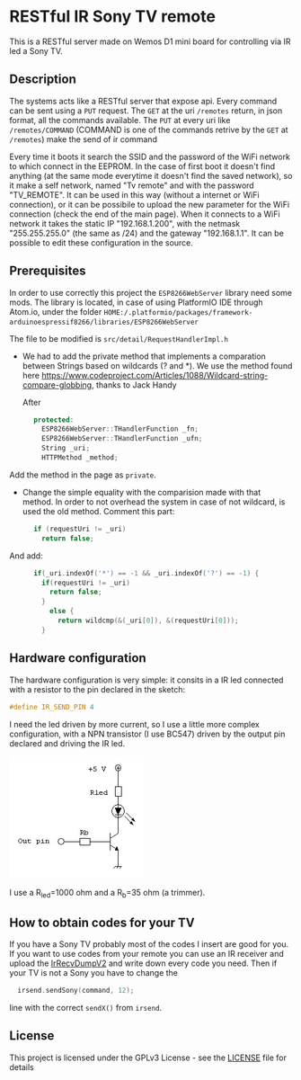 # RESTful IR Sony TV remote

This is a RESTful server made on Wemos D1 mini board for controlling via IR led a Sony TV.

## Description

The systems acts like a RESTful server that expose api. Every command can be sent using a `PUT` request.
The `GET` at the uri `/remotes` return, in json format, all the commands available.
The `PUT` at every uri like `/remotes/COMMAND` (COMMAND is one of the commands retrive by the `GET` at `/remotes`) make the send of ir command

Every time it boots it search the SSID and the password of the WiFi network to which connect in the EEPROM.
In the case of first boot it doesn't find anything (at the same mode everytime it doesn't find the saved network), so it make a self network, named "Tv remote" and with the password "TV_REMOTE". It can be used in this way (without a internet or WiFi connection), or it can be possibile to upload the new parameter for the WiFi connection (check the end of the main page).
When it connects to a WiFi network it takes the static IP "192.168.1.200", with the netmask "255.255.255.0" (the same as /24) and the gateway "192.168.1.1". It can be possible to edit these configuration in the source.

## Prerequisites

In order to use correctly this project the `ESP8266WebServer` library need some mods.
The library is located, in case of using PlatformIO IDE through Atom.io, under the folder `HOME:/.platformio/packages/framework-arduinoespressif8266/libraries/ESP8266WebServer`

The file to be modified is `src/detail/RequestHandlerImpl.h`

- We had to add the private method that implements a comparation between Strings based on wildcards (? and *).
  We use the method found here https://www.codeproject.com/Articles/1088/Wildcard-string-compare-globbing, thanks to Jack Handy

  After
```c++
      protected:
        ESP8266WebServer::THandlerFunction _fn;
        ESP8266WebServer::THandlerFunction _ufn;
        String _uri;
        HTTPMethod _method;
```
  Add the method in the page as `private`.

- Change the simple equality with the comparision made with that method. In order to not overhead the system in case of not wildcard, is used the old method.
  Comment this part:
```c++
      if (requestUri != _uri)
        return false;
```

  And add:
```c++
      if(_uri.indexOf('*') == -1 && _uri.indexOf('?') == -1) {
        if(requestUri != _uri)
          return false;
        }
          else {
            return wildcmp(&(_uri[0]), &(requestUri[0]));
        }
```

## Hardware configuration

The hardware configuration is very simple: it consits in a IR led connected with a resistor to the pin declared in the sketch:
```c++
#define IR_SEND_PIN 4
```
I need the led driven by more current, so I use a little more complex configuration, with a NPN transistor (I use BC547) driven by the output pin declared and driving the IR led.

<img src="imgs/hardwareConfiguration.jpg"/>

I use a R<sub>led</sub>=1000 ohm and a R<sub>b</sub>=35 ohm (a trimmer).

## How to obtain codes for your TV

If you have a Sony TV probably most of the codes I insert are good for you.</br>
If you want to use codes from your remote you can use an IR receiver and upload the [IrRecvDumpV2](https://github.com/markszabo/IRremoteESP8266/blob/master/examples/IRrecvDumpV2/IRrecvDumpV2.ino) and write down every code you need. Then if your TV is not a Sony you have to change the
```c++
  irsend.sendSony(command, 12);
```
line with the correct `sendX()` from `irsend`.

## License

This project is licensed under the GPLv3 License - see the [LICENSE](LICENSE) file for details
